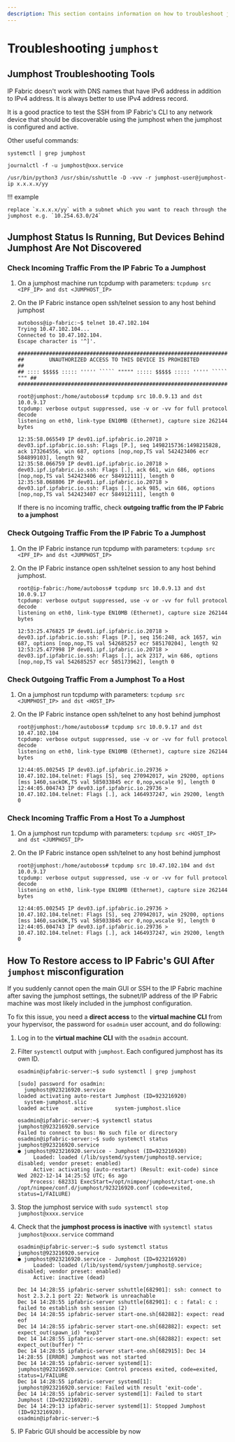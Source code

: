 ```yaml
---
description: This section contains information on how to troubleshoot jumphost-related problems.
---
```


# Troubleshooting `jumphost`

## Jumphost Troubleshooting Tools

IP Fabric doesn't work with DNS names that have IPv6 address in addition to IPv4 address. It is always better to use IPv4 address record.

It is a good practice to test the SSH from IP Fabric's CLI to any network device that should be discoverable using the jumphost when the jumphost is configured and active.

Other useful commands:

```shell title="Gets the name of the service and latest logs from Jumphost service in real time"
systemctl | grep jumphost

journalctl -f -u jumphost@xxx.service
```

```shell title="Manually Starts a Jumphost"
/usr/bin/python3 /usr/sbin/sshuttle -D -vvv -r jumphost-user@jumphost-ip x.x.x.x/yy
```
!!! example

    replace `x.x.x.x/yy` with a subnet which you want to reach through the jumphost e.g. `10.254.63.0/24`

## Jumphost Status Is Running, But Devices Behind Jumphost Are Not Discovered

### Check Incoming Traffic From the IP Fabric To a Jumphost

1.  On a jumphost machine run tcpdump with parameters: `tcpdump src <IPF_IP> and dst <JUMPHOST_IP>`

2.  On the IP Fabric instance open ssh/telnet session to any host behind jumphost

    ```
    autoboss@ip-fabric:~$ telnet 10.47.102.104
    Trying 10.47.102.104...
    Connected to 10.47.102.104.
    Escape character is '^]'.

    ##########################################################################
    ##        UNAUTHORIZED ACCESS TO THIS DEVICE IS PROHIBITED              ##
    ## :::: $$$$$ ::::: ''''' ````` """"" ::::: $$$$$ ::::: ''''' ````` """ ##
    ##########################################################################
    ```
    ```
    root@jumphost:/home/autoboss# tcpdump src 10.0.9.13 and dst 10.0.9.17
    tcpdump: verbose output suppressed, use -v or -vv for full protocol decode
    listening on eth0, link-type EN10MB (Ethernet), capture size 262144 bytes

    12:35:58.065549 IP dev01.ipf.ipfabric.io.20718 > dev03.ipf.ipfabric.io.ssh: Flags [P.], seq 1498215736:1498215828, ack 173264556, win 687, options [nop,nop,TS val 542423406 ecr 584899103], length 92
    12:35:58.066759 IP dev01.ipf.ipfabric.io.20718 > dev03.ipf.ipfabric.io.ssh: Flags [.], ack 661, win 686, options [nop,nop,TS val 542423406 ecr 584912111], length 0
    12:35:58.068806 IP dev01.ipf.ipfabric.io.20718 > dev03.ipf.ipfabric.io.ssh: Flags [.], ack 985, win 686, options [nop,nop,TS val 542423407 ecr 584912111], length 0
    ```

    If there is no incoming traffic, check **outgoing traffic from the IP Fabric to a jumphost**

### Check Outgoing Traffic From the IP Fabric To a Jumphost

1. On the IP Fabric instance run tcpdump with parameters: `tcpdump src <IPF_IP> and dst <JUMPHOST_IP>`

2. On the IP Fabric instance open ssh/telnet session to any host behind jumphost.

    ```shell
    root@ip-fabric:/home/autoboss# tcpdump src 10.0.9.13 and dst 10.0.9.17
    tcpdump: verbose output suppressed, use -v or -vv for full protocol decode
    listening on eth0, link-type EN10MB (Ethernet), capture size 262144 bytes

    12:53:25.476825 IP dev01.ipf.ipfabric.io.20718 > dev03.ipf.ipfabric.io.ssh: Flags [P.], seq 156:248, ack 1657, win 687, options [nop,nop,TS val 542685257 ecr 585170204], length 92
    12:53:25.477998 IP dev01.ipf.ipfabric.io.20718 > dev03.ipf.ipfabric.io.ssh: Flags [.], ack 2317, win 686, options [nop,nop,TS val 542685257 ecr 585173962], length 0
    ```

### Check Outgoing Traffic From a Jumphost To a Host

1.  On a jumphost run tcpdump with parameters: `tcpdump src <JUMPHOST_IP> and dst <HOST_IP>`

2.  On the IP Fabric instance open ssh/telnet to any host behind jumphost

    ```shell
    root@jumphost:/home/autoboss# tcpdump src 10.0.9.17 and dst 10.47.102.104
    tcpdump: verbose output suppressed, use -v or -vv for full protocol decode
    listening on eth0, link-type EN10MB (Ethernet), capture size 262144 bytes

    12:44:05.002545 IP dev03.ipf.ipfabric.io.29736 > 10.47.102.104.telnet: Flags [S], seq 270942017, win 29200, options [mss 1460,sackOK,TS val 585033845 ecr 0,nop,wscale 9], length 0
    12:44:05.004743 IP dev03.ipf.ipfabric.io.29736 > 10.47.102.104.telnet: Flags [.], ack 1464937247, win 29200, length 0
    ```

### Check Incoming Traffic From a Host To a Jumphost

1.  On a jumphost run tcpdump with parameters: `tcpdump src <HOST_IP> and dst <JUMPHOST_IP>`

2.  On the IP Fabric instance open ssh/telnet to any host behind jumphost

    ```shell
    root@jumphost:/home/autoboss# tcpdump src 10.47.102.104 and dst 10.0.9.17
    tcpdump: verbose output suppressed, use -v or -vv for full protocol decode
    listening on eth0, link-type EN10MB (Ethernet), capture size 262144 bytes

    12:44:05.002545 IP dev03.ipf.ipfabric.io.29736 > 10.47.102.104.telnet: Flags [S], seq 270942017, win 29200, options [mss 1460,sackOK,TS val 585033845 ecr 0,nop,wscale 9], length 0
    12:44:05.004743 IP dev03.ipf.ipfabric.io.29736 > 10.47.102.104.telnet: Flags [.], ack 1464937247, win 29200, length 0
    ```

## How To Restore access to IP Fabric's GUI After `jumphost` misconfiguration

If you suddenly cannot open the main GUI or SSH to the IP Fabric machine after saving the jumphost settings, the subnet/IP address of the IP Fabric machine was most likely included in the jumphost configuration.

To fix this issue, you need a **direct access** to the **virtual machine CLI** from your hypervisor, the password for `osadmin` user account, and do following:

1. Log in to the **virtual machine CLI** with the `osadmin` account.

2. Filter `systemctl` output with `jumphost`. Each configured jumphost has its own ID.

    ```shell
    osadmin@ipfabric-server:~$ sudo systemctl | grep jumphost

    [sudo] password for osadmin: 
      jumphost@923216920.service                                   loaded activating auto-restart Jumphost (ID=923216920)
      system-jumphost.slic                                         loaded active     active       system-jumphost.slice
    ```

    ```shell
    osadmin@ipfabric-server:~$ systemctl status jumphost@923216920.service
    Failed to connect to bus: No such file or directory
    osadmin@ipfabric-server:~$ sudo systemctl status jumphost@923216920.service
    ● jumphost@923216920.service - Jumphost (ID=923216920)
         Loaded: loaded (/lib/systemd/system/jumphost@.service; disabled; vendor preset: enabled)
         Active: activating (auto-restart) (Result: exit-code) since Wed 2022-12-14 14:25:52 UTC; 6s ago
        Process: 682331 ExecStart=/opt/nimpee/jumphost/start-one.sh /opt/nimpee/conf.d/jumphost/923216920.conf (code=exited, status=1/FAILURE)
    ```

3. Stop the jumphost service with `sudo systemctl stop jumphost@xxxx.service`

4. Check that the **jumphost process is inactive** with `systemctl status jumphost@xxxx.service` command

    ```shell
    osadmin@ipfabric-server:~$ sudo systemctl status jumphost@923216920.service
    ● jumphost@923216920.service - Jumphost (ID=923216920)
         Loaded: loaded (/lib/systemd/system/jumphost@.service; disabled; vendor preset: enabled)
         Active: inactive (dead)

    Dec 14 14:28:55 ipfabric-server sshuttle[682901]: ssh: connect to host 2.3.2.1 port 22: Network is unreachable
    Dec 14 14:28:55 ipfabric-server sshuttle[682901]: c : fatal: c : failed to establish ssh session (2)
    Dec 14 14:28:55 ipfabric-server start-one.sh[682882]: expect: read eof
    Dec 14 14:28:55 ipfabric-server start-one.sh[682882]: expect: set expect_out(spawn_id) "exp3"
    Dec 14 14:28:55 ipfabric-server start-one.sh[682882]: expect: set expect_out(buffer) ""
    Dec 14 14:28:55 ipfabric-server start-one.sh[682915]: Dec 14 14:28:55 [ERROR] Jumphost was not started
    Dec 14 14:28:55 ipfabric-server systemd[1]: jumphost@923216920.service: Control process exited, code=exited, status=1/FAILURE
    Dec 14 14:28:55 ipfabric-server systemd[1]: jumphost@923216920.service: Failed with result 'exit-code'.
    Dec 14 14:28:55 ipfabric-server systemd[1]: Failed to start Jumphost (ID=923216920).
    Dec 14 14:29:13 ipfabric-server systemd[1]: Stopped Jumphost (ID=923216920).
    osadmin@ipfabric-server:~$ 

    ```

5. IP Fabric GUI should be accessible by now
